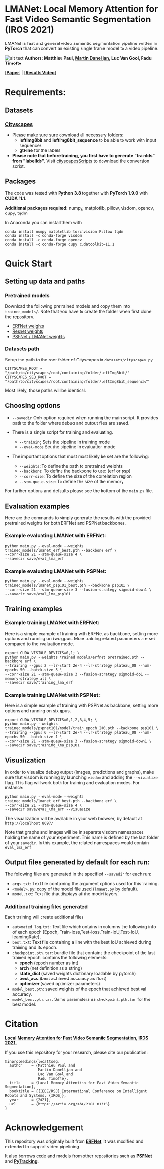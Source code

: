 # LMANet: Local Memory Attention for Fast Video Semantic Segmentation (IROS 2021)

LMANet is fast and general video semantic segmentation pipeline written in **PyTorch** that can
convert an existing single frame model to a video pipeline.


![alt text](images/lmanet_overview.png)
**Authors: Matthieu Paul, [Martin Danelljan](https://martin-danelljan.github.io/), Luc Van Gool, Radu Timofte**

\[[**Paper**](https://arxiv.org/abs/2101.01715)\] | \[[**Results Video**](https://drive.google.com/drive/folders/1E0TM8XqwwFVTtSGbbRg4Bw4Zv0eqmWA7)\]

# Requirements:

## Datasets

### [**Cityscapes**](https://www.cityscapes-dataset.com/)
* Please make sure sure download all necessary folders:
  * **leftImg8bit** and **leftImg8bit_sequence** to be able to work with input sequences
  * **gtFine** for the labels. 
* **Please note that before training, you first have to generate "trainIds" from "labelIds".**
  Visit [cityscapesScripts](https://github.com/mcordts/cityscapesScripts) to download the conversion script.


## Packages

The code was tested with **Python 3.8** together with **PyTorch 1.9.0** with **CUDA 11.1**.

**Additional packages required:** numpy, matplotlib, pillow, visdom, opencv, cupy, tqdm

In Anaconda you can install them with:
```
conda install numpy matplotlib torchvision Pillow tqdm
conda install -c conda-forge visdom
conda install -c conda-forge opencv
conda install -c conda-forge cupy cudatoolkit=11.1
```

# Quick Start

## Setting up data and paths

### Pretrained models

Download the following pretrained models and copy them into `trained_models/`.
Note that you have to create the folder when first clone the repository.
  - [ERFNet weights](https://github.com/Eromera/erfnet_pytorch/tree/master/trained_models)
  - [Resnet weights](https://drive.google.com/drive/folders/1Hrz1wOxOZm4nIIS7UMJeL79AQrdvpj6v)
  - [PSPNet / LMANet weights](https://drive.google.com/drive/folders/1ooWx-6u-E_g__O7hUTDcy7oPFgWGLX4i)

### Datasets path

Setup the path to the root folder of Cityscapes in `datasets/cityscapes.py`.
```
CITYSCAPES_ROOT = "/path/to/cityscapes/root/containing/folder/leftImg8bit/"
CITYSCAPES_SEQ_ROOT = "/path/to/cityscapes/root/containing/folder/leftImg8bit_sequence/"
```
Most likely, those paths will be identical.


## Choosing options

* `--savedir` Only option required when running the main script. 
It provides path to the folder where debug and output files are saved.

* There is a single script for training and evaluating. 
  - `--training` Sets the pipeline in training mode
  - `--eval-mode` Set the pipeline in evaluation mode


* The important options that must most likely be set are the following:
  - `--weights`: To define the path to pretrained weights
  - `--backbone`: To define the backbone to use: (erf or psp)
  - `--corr-size`: To define the size of the correlation region
  - `--stm-queue-size`: To define the size of the memory

For further options and defaults please see the bottom of the `main.py` file. 

## Evaluation examples

Here are the commands to simply generate the results with the provided pretrained weights for 
both ERFNet and PSPNet backbones.

### Example evaluating LMANet with ERFNet:
```
python main.py --eval-mode --weights trained_models/lmanet_erf_best.pth --backbone erf \
--corr-size 21 --stm-queue-size 4 \
--savedir save/eval_lma_erf
```

### Example evaluating LMANet with PSPNet:
```
python main.py --eval-mode --weights trained_models/lmanet_psp101_best.pth --backbone psp101 \
--corr-size 21 --stm-queue-size 3 --fusion-strategy sigmoid-down1 \
--savedir save/eval_lma_psp101
```


## Training examples


### Example training LMANet with ERFNet:
Here is a simple example of training with ERFNet as backbone, setting more options and running on
two gpus. More training related parameters are set compared to the evaluation mode. 
```
export CUDA_VISIBLE_DEVICES=0,1; \
python main.py --weights trained_models/erfnet_pretrained.pth --backbone erf \
--training --gpus 2 --lr-start 2e-4 --lr-strategy plateau_08 --num-epochs 50 --batch-size 5 \
--corr-size 21 --stm-queue-size 3 --fusion-strategy sigmoid-do1 --memory-strategy all \
--savedir save/training_lma_erf
```

### Example training LMANet with PSPNet:
Here is a simple example of training with PSPNet as backbone, setting more options and running on
six gpus.
```
export CUDA_VISIBLE_DEVICES=0,1,2,3,4,5; \
python main.py --weights trained_models/pspnet101/model/train_epoch_200.pth --backbone psp101 \
--training --gpus 6 --lr-start 2e-4 --lr-strategy plateau_08 --num-epochs 50 --batch-size 1 \
--corr-size 21 --stm-queue-size 3 --fusion-strategy sigmoid-down1 \
--savedir save/training_lma_psp101
```

## Visualization

In order to visualize debug output (images, predictions and graphs), make sure that visdom is running by launching `visdom` and
adding the `--visualize` flag. This flag will work both for training and evaluation modes. 
For instance:

```
python main.py --eval-mode --weights trained_models/lmanet_erf_best.pth --backbone erf \
--corr-size 21 --stm-queue-size 4 \
--savedir save/eval_lma_erf --visualize
```
The visualization will be available in your web browser, by default at `http://localhost:8097/` 

Note that graphs and images will be in separate visdom namespaces holding the name of your experiment.
This name is defined by the last folder of your `savedir`. 
In this example, the related namespaces would contain `eval_lma_erf`


## Output files generated by default for each run:

The following files are generated in the specified `--savedir` for each run:
* `args.txt`: Text file containing the argument options used for this training.
* `<model>.py`: copy of the model file used (`lmanet.py` by default).
* `model.txt`: Text file that displays all the model layers.


### Additional training files generated
Each training will create additional files
* `automated_log.txt`: Text file which ontains in columns the following info of each epoch {Epoch, Train-loss,Test-loss,Train-IoU,Test-IoU, learningRate}.
* `best.txt`: Text file containing a line with the best IoU achieved during training and its epoch.
* `checkpoint.pth.tar`: bundle file that contains the checkpoint of the last trained epoch, contains the following elements:
  - **epoch** (epoch number as int)
  - **arch** (net definition as a string)
  - **state_dict** (saved weights dictionary loadable by pytorch)
  - **best_acc** (best achieved accuracy as float)
  - **optimizer** (saved optimizer parameters)
* `model_best.pth`: saved weights of the epoch that achieved best val accuracy.
* `model_best.pth.tar`: Same parameters as `checkpoint.pth.tar` for the best model.




# Citation


[**Local Memory Attention for Fast Video Semantic Segmentation, IROS 2021.**](https://arxiv.org/abs/2101.01715)


If you use this repository for your research, please cite our publication:
```
@inproceedings{locattseg,
  author    = {Matthieu Paul and
               Martin Danelljan and
               Luc Van Gool and
               Radu Timofte},
  title     = {Local Memory Attention for Fast Video Semantic Segmentation},
  booktitle = {{IEEE/RSJ} International Conference on Intelligent Robots and Systems, {IROS}},
  year      = {2021},
  url       = {https://arxiv.org/abs/2101.01715}
}
```

# Acknowledgement


This repository was originally built from [**ERFNet**](https://github.com/Eromera/erfnet_pytorch).
It was modified and extended to support video pipelining.

It also borrows code and models from other repositories such as [**PSPNet**](https://github.com/hszhao/semseg) 
and [**PyTracking**](https://github.com/visionml/pytracking).

